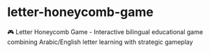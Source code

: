 # letter-honeycomb-game
🎮 Letter Honeycomb Game - Interactive bilingual educational game combining Arabic/English letter learning with strategic gameplay
